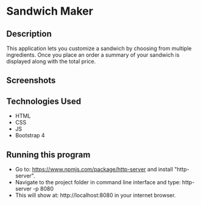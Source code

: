 # Sandwich Maker

## Description
This application lets you customize a sandwich by choosing from multiple ingredients. Once you place an order a summary of your sandwich is displayed along with the total price. 

## Screenshots 


## Technologies Used 
* HTML
* CSS
* JS
* Bootstrap 4

## Running this program
* Go to: https://www.npmjs.com/package/http-server and install "http-server".
* Navigate to the project folder in command line interface and type: http-server -p 8080
* This will show at: http://localhost:8080 in your internet browser.